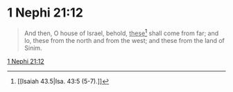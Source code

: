 # 1 Nephi 21:12

> And then, O house of Israel, behold, <u>these</u>[^a] shall come from far; and lo, these from the north and from the west; and these from the land of Sinim.

[1 Nephi 21:12](https://www.churchofjesuschrist.org/study/scriptures/bofm/1-ne/21?lang=eng&id=p12#p12)


[^a]: [[Isaiah 43.5|Isa. 43:5 (5-7).]]
